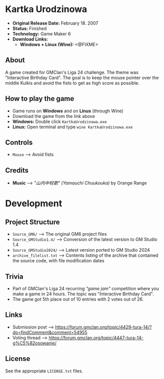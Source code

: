 # Kartka Urodzinowa

 - **Original Release Date:** February 18. 2007
 - **Status:** Finished
 - **Technology:** Game Maker 6
 - **Download Links:**
   - **Windows + Linux (Wine):** <@FIXME>


## About
A game created for GMClan's Liga 24 challenge. The theme was "Interactive
Birthday Card". The goal is to keep the mouse pointer over the middle Kulkis
and avoid the fists to get as high score as possible.


## How to play the game
 - Game runs on **Windows** and on **Linux** (through Wine)
 - Download the game from the link above
 - **Windows:** Double click `KartkaUrodzinowa.exe`
 - **Linux:** Open terminal and type `wine KartkaUrodzinowa.exe`


## Controls
 - `Mouse` ⟶ Avoid fists


## Credits
- **Music** ⟶ *"山内中校歌" (Yamauchi Chuukouka)* by Orange Range


# Development
## Project Structure
 - `Source_GM6/` ⟶ The original GM6 project files
 - `Source_GMStudio1.4/` ⟶ Conversion of the latest version to GM Studio 1.4
 - `Source_GMStudio2024/` ⟶ Latest version ported to GM Studio 2024
 - `archive_filelist.txt` ⟶ Contents listing of the archive that contained the
   source code, with file modification dates


## Trivia
 - Part of GMClan's Liga 24 recurring *"game jam"* competition where you make
   a game in 24 hours. The topic was "Interactive Birthday Card".
 - The game got 5th place out of 10 entries with 2 votes out of 26.


## Links
 - Submission post ⟶ https://forum.gmclan.org/topic/4429-tura-14/?do=findComment&comment=54955
 - Voting thread ⟶ https://forum.gmclan.org/topic/4447-tura-14-g%C5%82osowanie/


## License
See the appropriate `LICENSE.txt` files.